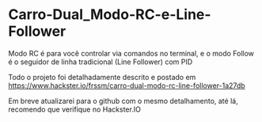 # Carro-Dual_Modo-RC-e-Line-Follower
Modo RC é para você controlar via comandos no terminal, e o modo Follow é o seguidor de linha tradicional (Line Follower) com PID

Todo o projeto foi detalhadamente descrito e postado em https://www.hackster.io/frssm/carro-dual-modo-rc-line-follower-1a27db

Em breve atualizarei para o github com o mesmo detalhamento, até lá, recomendo que verifique no Hackster.IO

